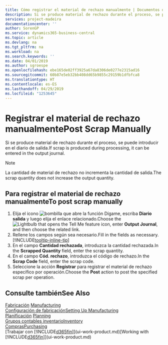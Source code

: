 ```yaml
---
title: Cómo registrar el material de rechazo manualmente | Documentos de Microsoft
description: Si se produce material de rechazo durante el proceso, se puede introducir en el diario de salida. Observe que la cantidad de material de rechazo no incrementa la cantidad de salida.
services: project-madeira
documentationcenter: ''
author: SorenGP
ms.service: dynamics365-business-central
ms.topic: article
ms.devlang: na
ms.tgt_pltfrm: na
ms.workload: na
ms.search.keywords: ''
ms.date: 04/01/2019
ms.author: sgroespe
ms.openlocfilehash: ebe165de02ff3925a67da8306de0277e2315ad16
ms.sourcegitcommit: 60b87e5eb32bb408dd65b9855c29159b1dfbfca8
ms.translationtype: HT
ms.contentlocale: es-ES
ms.lasthandoff: 04/29/2019
ms.locfileid: "1253645"
---
```

# <a name="post-scrap-manually"></a><span data-ttu-id="f72a4-104">Registrar el material de rechazo manualmente</span><span class="sxs-lookup"><span data-stu-id="f72a4-104">Post Scrap Manually</span></span>
<span data-ttu-id="f72a4-105">Si se produce material de rechazo durante el proceso, se puede introducir en el diario de salida.</span><span class="sxs-lookup"><span data-stu-id="f72a4-105">If scrap is produced during processing, it can be entered in the output journal.</span></span> 

> [!NOTE]
> <span data-ttu-id="f72a4-106">La cantidad de material de rechazo no incrementa la cantidad de salida.</span><span class="sxs-lookup"><span data-stu-id="f72a4-106">The scrap quantity does not increase the output quantity.</span></span>  

## <a name="to-post-scrap-manually"></a><span data-ttu-id="f72a4-107">Para registrar el material de rechazo manualmente</span><span class="sxs-lookup"><span data-stu-id="f72a4-107">To post scrap manually</span></span>  
1. <span data-ttu-id="f72a4-108">Elija el icono ![bombilla que abre la función Dígame](media/ui-search/search_small.png "Dígame que desea hacer"), escriba **Diario salida** y luego elija el enlace relacionado.</span><span class="sxs-lookup"><span data-stu-id="f72a4-108">Choose the ![Lightbulb that opens the Tell Me feature](media/ui-search/search_small.png "Tell me what you want to do") icon, enter **Output Journal**, and then choose the related link.</span></span>  
2. <span data-ttu-id="f72a4-109">Rellene los campos según sea necesario.</span><span class="sxs-lookup"><span data-stu-id="f72a4-109">Fill in the fields as necessary.</span></span> [!INCLUDE[tooltip-inline-tip](includes/tooltip-inline-tip_md.md)]  
3. <span data-ttu-id="f72a4-110">En el campo **Cantidad rechazada**, introduzca la cantidad rechazada.</span><span class="sxs-lookup"><span data-stu-id="f72a4-110">In the **Scrapped Quantity** field, enter the scrap quantity.</span></span>  
4. <span data-ttu-id="f72a4-111">En el campo **Cód. rechazo**, introduzca el código de rechazo.</span><span class="sxs-lookup"><span data-stu-id="f72a4-111">In the **Scrap Code** field, enter the scrap code.</span></span>  
5. <span data-ttu-id="f72a4-112">Seleccione la acción **Registrar** para registrar el material de rechazo específico por operación.</span><span class="sxs-lookup"><span data-stu-id="f72a4-112">Choose the **Post** action to post the specified scrap per operation.</span></span>  

## <a name="see-also"></a><span data-ttu-id="f72a4-113">Consulte también</span><span class="sxs-lookup"><span data-stu-id="f72a4-113">See Also</span></span>  
<span data-ttu-id="f72a4-114">[Fabricación](production-manage-manufacturing.md)  </span><span class="sxs-lookup"><span data-stu-id="f72a4-114">[Manufacturing](production-manage-manufacturing.md)  </span></span>  
[<span data-ttu-id="f72a4-115">Configuración de fabricación</span><span class="sxs-lookup"><span data-stu-id="f72a4-115">Setting Up Manufacturing</span></span>](production-configure-production-processes.md)  
<span data-ttu-id="f72a4-116">[Planificación](production-planning.md)    </span><span class="sxs-lookup"><span data-stu-id="f72a4-116">[Planning](production-planning.md)    </span></span>  
[<span data-ttu-id="f72a4-117">Grupos contables inventario</span><span class="sxs-lookup"><span data-stu-id="f72a4-117">Inventory</span></span>](inventory-manage-inventory.md)  
[<span data-ttu-id="f72a4-118">Compras</span><span class="sxs-lookup"><span data-stu-id="f72a4-118">Purchasing</span></span>](purchasing-manage-purchasing.md)  
<span data-ttu-id="f72a4-119">[Trabajar con [!INCLUDE[d365fin](includes/d365fin_md.md)]](ui-work-product.md)</span><span class="sxs-lookup"><span data-stu-id="f72a4-119">[Working with [!INCLUDE[d365fin](includes/d365fin_md.md)]](ui-work-product.md)</span></span>

